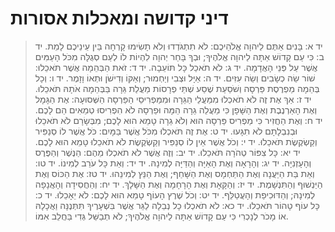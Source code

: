 # דיני קדושה ומאכלות אסורות

> יד א: בָּנִים אַתֶּם לַיהוָה אֱלֹהֵיכֶם:  לֹא תִתְגֹּדְדוּ וְלֹא תָשִׂימוּ קָרְחָה בֵּין עֵינֵיכֶם לָמֵת.
> יד ב: כִּי עַם קָדוֹשׁ אַתָּה לַיהוָה אֱלֹהֶיךָ; וּבְךָ בָּחַר יְהוָה לִהְיוֹת לוֹ לְעַם סְגֻלָּה מִכֹּל הָעַמִּים אֲשֶׁר עַל פְּנֵי הָאֲדָמָה.
> יד ג: לֹא תֹאכַל כָּל תּוֹעֵבָה.
> יד ד: זֹאת הַבְּהֵמָה אֲשֶׁר תֹּאכֵלוּ:  שׁוֹר שֵׂה כְשָׂבִים וְשֵׂה עִזִּים.
> יד ה: אַיָּל וּצְבִי וְיַחְמוּר; וְאַקּוֹ וְדִישֹׁן וּתְאוֹ וָזָמֶר.
> יד ו: וְכָל בְּהֵמָה מַפְרֶסֶת פַּרְסָה וְשֹׁסַעַת שֶׁסַע שְׁתֵּי פְרָסוֹת מַעֲלַת גֵּרָה בַּבְּהֵמָה אֹתָהּ תֹּאכֵלוּ.
> יד ז: אַךְ אֶת זֶה לֹא תֹאכְלוּ מִמַּעֲלֵי הַגֵּרָה וּמִמַּפְרִיסֵי הַפַּרְסָה הַשְּׁסוּעָה:  אֶת הַגָּמָל וְאֶת הָאַרְנֶבֶת וְאֶת הַשָּׁפָן כִּי מַעֲלֵה גֵרָה הֵמָּה וּפַרְסָה לֹא הִפְרִיסוּ טְמֵאִים הֵם לָכֶם.
> יד ח: וְאֶת הַחֲזִיר כִּי מַפְרִיס פַּרְסָה הוּא וְלֹא גֵרָה טָמֵא הוּא לָכֶם; מִבְּשָׂרָם לֹא תֹאכֵלוּ וּבְנִבְלָתָם לֹא תִגָּעוּ.
> יד ט: אֶת זֶה תֹּאכְלוּ מִכֹּל אֲשֶׁר בַּמָּיִם:  כֹּל אֲשֶׁר לוֹ סְנַפִּיר וְקַשְׂקֶשֶׂת תֹּאכֵלוּ.
> יד י: וְכֹל אֲשֶׁר אֵין לוֹ סְנַפִּיר וְקַשְׂקֶשֶׂת לֹא תֹאכֵלוּ טָמֵא הוּא לָכֶם.
> יד יא: כָּל צִפּוֹר טְהֹרָה תֹּאכֵלוּ.
> יד יב: וְזֶה אֲשֶׁר לֹא תֹאכְלוּ מֵהֶם:  הַנֶּשֶׁר וְהַפֶּרֶס וְהָעָזְנִיָּה.
> יד יג: וְהָרָאָה וְאֶת הָאַיָּה וְהַדַּיָּה לְמִינָהּ.
> יד יד: וְאֵת כָּל עֹרֵב לְמִינוֹ.
> יד טו: וְאֵת בַּת הַיַּעֲנָה וְאֶת הַתַּחְמָס וְאֶת הַשָּׁחַף; וְאֶת הַנֵּץ לְמִינֵהוּ.
> יד טז: אֶת הַכּוֹס וְאֶת הַיַּנְשׁוּף וְהַתִּנְשָׁמֶת.
> יד יז: וְהַקָּאָת וְאֶת הָרָחָמָה וְאֶת הַשָּׁלָךְ.
> יד יח: וְהַחֲסִידָה וְהָאֲנָפָה לְמִינָהּ; וְהַדּוּכִיפַת וְהָעֲטַלֵּף.
> יד יט: וְכֹל שֶׁרֶץ הָעוֹף טָמֵא הוּא לָכֶם:  לֹא יֵאָכֵלוּ.
> יד כ: כָּל עוֹף טָהוֹר תֹּאכֵלוּ.
> יד כא: לֹא תֹאכְלוּ כָל נְבֵלָה לַגֵּר אֲשֶׁר בִּשְׁעָרֶיךָ תִּתְּנֶנָּה וַאֲכָלָהּ אוֹ מָכֹר לְנָכְרִי כִּי עַם קָדוֹשׁ אַתָּה לַיהוָה אֱלֹהֶיךָ; לֹא תְבַשֵּׁל גְּדִי בַּחֲלֵב אִמּוֹ.
 

